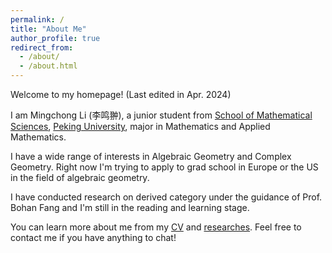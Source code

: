 ```yaml
---
permalink: /
title: "About Me"
author_profile: true
redirect_from: 
  - /about/
  - /about.html
---
```


Welcome to my homepage! (Last edited in Apr. 2024)

I am Mingchong Li (李鸣翀), a junior student from [School of Mathematical Sciences](https://www.math.pku.edu.cn), [Peking University](https://pku.edu.cn), major in Mathematics and Applied Mathematics.

I have a wide range of interests in Algebraic Geometry and Complex Geometry. Right now I'm trying to apply to grad school in Europe or the US in the field of algebraic geometry.

I have conducted research on derived category under the guidance of Prof. Bohan Fang and I'm still in the reading and learning stage.


You can learn more about me from my [CV](https://elainamath.github.io/cv) and [researches](https://elainamath.github.io/researches). Feel free to contact me if you have anything to chat!
